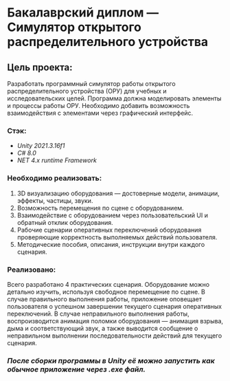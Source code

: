 # Бакалаврский диплом — Симулятор открытого распределительного устройства  

## Цель проекта:  
Разработать программный симулятор работы открытого распределительного устройства (ОРУ) для учебных и исследовательских целей. Программа должна моделировать элементы и процессы работы ОРУ. Необходимо добавить возможность взаимодействия с элементами через графический интерфейс.

### Стэк:
- *Unity 2021.3.16f1*
- *C# 8.0*
- *NET 4.x runtime Framework*

### Необходимо реализовать: 
1. 3D визуализацию оборудования — достоверные модели, анимации, эффекты, частицы, звуки.
2. Возможность перемещения по сцене с оборудованием.
3. Взаимодействие с оборудованием через пользовательский UI и обратный отклик оборудования.
4. Рабочие сценарии оперативных переключений оборудования проверяющие корректность выполняемых действий пользователя.
5. Методические пособия, описания, инструкции внутри каждого сценария.

### Реализовано:
Всего разработано 4 практических сценария. Оборудование можно детально изучить, используя свободное перемещение по сцене. В случае правильного выполнения работы, приложение оповещает пользователя о успешном завершении текущего сценария оперативных переключений.  В случае неправильного выполнения работы, воспроизводится анимация поломки оборудования — анимация взрыва, дыма и соответствующий звук, а также выводится сообщение о неправильном выполнении последовательности  действий для текущего сценария.

### ***После сборки программы в Unity её можно запустить как обычное приложение через .exe файл.***
